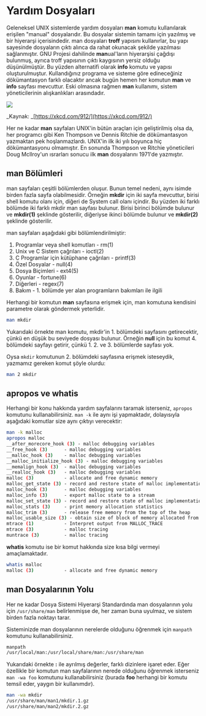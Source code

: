 # Yardım Dosyaları

Geleneksel UNIX sistemlerde yardım dosyaları **man** komutu kullanılarak erişilen "manual" dosyalarıdır. Bu dosyalar sistemin tamamı için yazılmış ve bir hiyerarşi içerisindedir. man dosyaları **troff** yapısını kullanırlar, bu yapı sayesinde dosyaların çıktı alınca da rahat okunacak şekilde yazılması sağlanmıştır. GNU Projesi dahilinde **man**ual'ların hiyerarşisi çağdışı bulunmuş, ayrıca troff yapısının çıktı kaygısının yersiz olduğu düşünülmüştür. Bu yüzden alternatifi olarak **info** komutu ve yapısı oluşturulmuştur. Kullandığınız programa ve sisteme göre edineceğiniz dökümantasyon farklı olacaktır ancak bugün hemen her komutun **man** ve **info** sayfası mevcuttur. Eski olmasına rağmen **man** kullanımı, sistem yöneticilerinin alışkanlıkları arasındadır.

![](https://imgs.xkcd.com/comics/manual_override.png)

_Kaynak: _[https://xkcd.com/912/](https://xkcd.com/912/)

Her ne kadar **man** sayfaları UNIX'in bütün araçları için geliştirilmiş olsa da, her programcı gibi Ken Thompson ve Dennis Ritchie de dökümantasyon yazmaktan pek hoşlanmazlardı. UNIX'in ilk iki yılı boyunca hiç dökümantasyonu olmamıştır. En sonunda Thompson ve Ritchie yöneticileri Doug McIlroy'un ısrarları sonucu ilk **man** dosyalarını 1971'de yazmıştır.

## man Bölümleri

man sayfaları çeşitli bölümlerden oluşur. Bunun temel nedeni, aynı isimde birden fazla sayfa olabilmesidir. Örneğin **mkdir** için iki sayfa mevcuttur, birisi shell komutu olanı için, diğeri de System call olanı içindir. Bu yüzden iki farklı bölümde iki farklı mkdir man sayfası bulunur. Birisi birinci bölümde bulunur ve **mkdir\(1\)** şeklinde gösterilir, diğeriyse ikinci bölümde bulunur ve **mkdir\(2\)** şeklinde gösterilir.

man sayfaları aşağıdaki gibi bölümlendirilmiştir:

1. Programlar veya shell komutları - rm\(1\)
2. Unix ve C Sistem çağrıları - ioctl\(2\)
3. C Programlar için kütüphane çağrıları - printf\(3\)
4. Özel Dosyalar - null\(4\)
5. Dosya Biçimleri - ext4\(5\)
6. Oyunlar - fortune\(6\)
7. Diğerleri - regex\(7\)
8. Bakım - 1. bölümde yer alan programların bakımları ile ilgili

Herhangi bir komutun **man** sayfasına erişmek için, man komutuna kendisini parametre olarak göndermek yeterlidir.

```bash
man mkdir
```

Yukarıdaki örnekte man komutu, mkdir'in 1. bölümdeki sayfasını getirecektir, çünkü en düşük bu seviyede dosyası bulunur. Örneğin **null** için bu komut 4. bölümdeki sayfayı getirir, çünkü 1. 2. ve 3. bölümlerde sayfası yok.

Oysa `mkdir` komutunun 2. bölümdeki sayfasına erişmek isteseydik, yazmamız gereken komut şöyle olurdu:

```bash
man 2 mkdir
```

## apropos ve whatis

Herhangi bir konu hakkında yardım sayfalarını taramak isterseniz, `apropos` komutunu kullanabilirsiniz. `man -k` ile aynı işi yapmaktadır, dolayısıyla aşağıdaki komutlar size aynı çıktıyı verecektir:

```bash
man -k malloc
apropos malloc
__after_morecore_hook (3) - malloc debugging variables
__free_hook (3)      - malloc debugging variables
__malloc_hook (3)    - malloc debugging variables
__malloc_initialize_hook (3) - malloc debugging variables
__memalign_hook (3)  - malloc debugging variables
__realloc_hook (3)   - malloc debugging variables
malloc (3)           - allocate and free dynamic memory
malloc_get_state (3) - record and restore state of malloc implementation
malloc_hook (3)      - malloc debugging variables
malloc_info (3)      - export malloc state to a stream
malloc_set_state (3) - record and restore state of malloc implementation
malloc_stats (3)     - print memory allocation statistics
malloc_trim (3)      - release free memory from the top of the heap
malloc_usable_size (3) - obtain size of block of memory allocated from heap
mtrace (1)           - Interpret output from MALLOC_TRACE
mtrace (3)           - malloc tracing
muntrace (3)         - malloc tracing
```

**whatis** komutu ise bir komut hakkında size kısa bilgi vermeyi amaçlamaktadır.

```bash
whatis malloc
malloc (3)           - allocate and free dynamic memory
```

## man Dosyalarının Yolu

Her ne kadar Dosya Sistemi Hiyerarşi Standardında man dosyalarının yolu için `/usr/share/man` belirlenmişse de, her zaman buna uyulmaz, ve sistem birden fazla noktayı tarar.

Sisteminizde man dosyalarının nerelerde olduğunu öğrenmek için `manpath` komutunu kullanabilirsiniz.

```bash
manpath
/usr/local/man:/usr/local/share/man:/usr/share/man
```

Yukarıdaki örnekte **:** ile ayrılmış değerler, farklı dizinlere işaret eder. Eğer özellikle bir komutun man sayfalarının nerede olduğunu öğrenmek isterseniz `man -wa foo` komutunu kullanabilirsiniz \(burada **foo** herhangi bir komutu temsil eder, yaygın bir kullanımdır\).

```bash
man -wa mkdir
/usr/share/man/man1/mkdir.1.gz
/usr/share/man/man2/mkdir.2.gz
```



